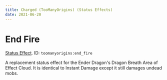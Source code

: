 ```yaml
---
title: Charged (TooManyOrigins) (Status Effects)
date: 2021-06-20
---
```

# End Fire

[Status Effect](../misc/effects.md). ID: `toomanyorigins:end_fire`

A replacement status effect for the Ender Dragon's Dragon Breath Area of Effect Cloud. It is identical to Instant Damage except it still damages undead mobs.